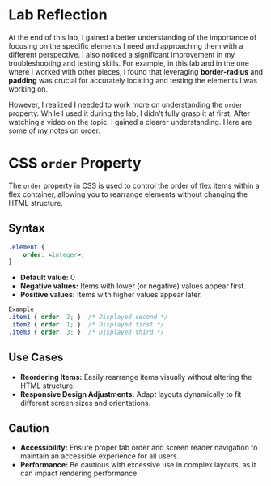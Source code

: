 # Lab Reflection

At the end of this lab, I gained a better understanding of the importance of focusing on the specific elements I need and approaching them with a different perspective. I also noticed a significant improvement in my troubleshooting and testing skills. For example, in this lab and in the one where I worked with other pieces, I found that leveraging **border-radius** and **padding** was crucial for accurately locating and testing the elements I was working on.

However, I realized I needed to work more on understanding the `order` property. While I used it during the lab, I didn't fully grasp it at first. After watching a video on the topic, I gained a clearer understanding. Here are some of my notes on order.


# CSS `order` Property

The `order` property in CSS is used to control the order of flex items within a flex container, allowing you to rearrange elements without changing the HTML structure.

## Syntax

```css
.element {
    order: <integer>;
}
```
- **Default value:** 0
- **Negative values:** Items with lower (or negative) values appear first.
- **Positive values:** Items with higher values appear later.

```css
Example
.item1 { order: 2; }  /* Displayed second */
.item2 { order: 1; }  /* Displayed first */
.item3 { order: 3; }  /* Displayed third */
```

## Use Cases

- **Reordering Items:** Easily rearrange items visually without altering the HTML structure.
- **Responsive Design Adjustments:** Adapt layouts dynamically to fit different screen sizes and orientations.

## Caution

- **Accessibility:** Ensure proper tab order and screen reader navigation to maintain an accessible experience for all users.
- **Performance:** Be cautious with excessive use in complex layouts, as it can impact rendering performance.

